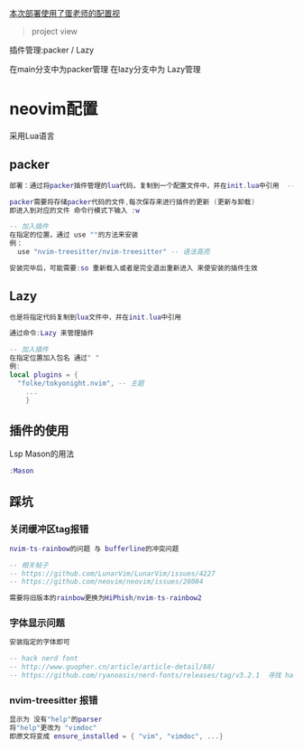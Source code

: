 [本次部署使用了蛋老师的配置视](https://www.bilibili.com/video/BV1Td4y1578E/?spm_id_from=333.1007.top_right_bar_window_history.content.click&vd_source=3268ce5f8f29db48f5c4973357c7dfad)
> project view

插件管理:packer / Lazy

在main分支中为packer管理 在lazy分支中为 Lazy管理

# neovim配置

采用Lua语言

## packer

```lua
部署：通过将packer插件管理的lua代码，复制到一个配置文件中，并在init.lua中引用  -- 分布式存储

packer需要将存储packer代码的文件,每次保存来进行插件的更新 (更新与卸载)
即进入到对应的文件 命令行模式下输入 :w

-- 加入插件
在指定的位置，通过 use ""的方法来安装
例：
  use "nvim-treesitter/nvim-treesitter" -- 语法高亮

安装完毕后，可能需要:so 重新载入或者是完全退出重新进入 来使安装的插件生效
```

## Lazy

```lua
也是将指定代码复制到lua文件中，并在init.lua中引用  

通过命令:Lazy 来管理插件

-- 加入插件
在指定位置加入包名 通过" "
例:
local plugins = {
  "folke/tokyonight.nvim", -- 主题
    ...
    }

```

## 插件的使用

Lsp Mason的用法

```lua
:Mason
```



## 踩坑

### 关闭缓冲区tag报错

```lua
nvim-ts-rainbow的问题 与 bufferline的冲突问题

-- 相关帖子
-- https://github.com/LunarVim/LunarVim/issues/4227
-- https://github.com/neovim/neovim/issues/28084

需要将旧版本的rainbow更换为HiPhish/nvim-ts-rainbow2
```

### 字体显示问题

```lua
安装指定的字体即可

-- hack nerd font
-- http://www.guopher.cn/article/article-detail/88/
-- https://github.com/ryanoasis/nerd-fonts/releases/tag/v3.2.1  寻找 hack nerd font.zip
```

### nvim-treesitter 报错

```lua
显示为 没有"help"的parser
将"help"更改为 "vimdoc" 
即原文将变成 ensure_installed = { "vim", "vimdoc", ...}
```


